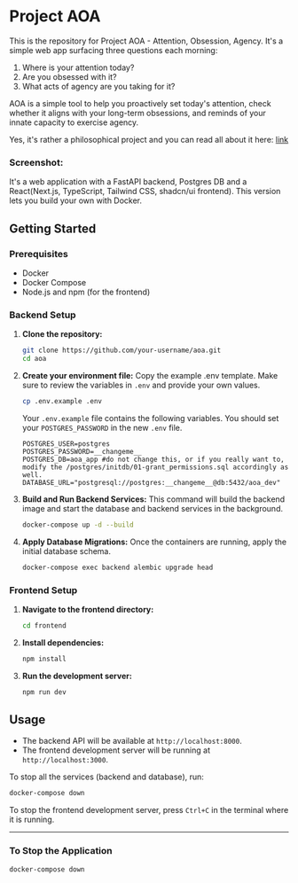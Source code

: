 # Project AOA

This is the repository for Project AOA - Attention, Obsession, Agency. 
It's a simple web app surfacing three questions each morning:

1. Where is your attention today?
2. Are you obsessed with it?
3. What acts of agency are you taking for it? 

AOA is a simple tool to help you proactively set today's attention, check whether it aligns with your long-term obsessions, and reminds of your innate capacity to exercise agency. 

Yes, it's rather a philosophical project and you can read all about it here: [link](https://www.soulchoi.com/soul/AOA_introduction)



### Screenshot: 


It's a web application with a FastAPI backend, Postgres DB and a React(Next.js, TypeScript, Tailwind CSS, shadcn/ui frontend). This version lets you build your own with Docker. 

## Getting Started

### Prerequisites
- Docker
- Docker Compose
- Node.js and npm (for the frontend)

### Backend Setup

1.  **Clone the repository:**
    ```bash
    git clone https://github.com/your-username/aoa.git
    cd aoa
    ```

2.  **Create your environment file:**
    Copy the example .env template. Make sure to review the variables in `.env` and provide your own values. 
    ```bash
    cp .env.example .env
    ```
    Your `.env.example` file contains the following variables. You should set your `POSTGRES_PASSWORD` in the new `.env` file.

    ```
    POSTGRES_USER=postgres
    POSTGRES_PASSWORD=__changeme__
    POSTGRES_DB=aoa_app #do not change this, or if you really want to, modify the /postgres/initdb/01-grant_permissions.sql accordingly as well.
    DATABASE_URL="postgresql://postgres:__changeme__@db:5432/aoa_dev"
    ```

3.  **Build and Run Backend Services:**
    This command will build the backend image and start the database and backend services in the background.
    ```bash
    docker-compose up -d --build
    ```

4.  **Apply Database Migrations:**
    Once the containers are running, apply the initial database schema.
    ```bash
    docker-compose exec backend alembic upgrade head
    ```

### Frontend Setup

1. **Navigate to the frontend directory:**
   ```bash
   cd frontend
   ```

2. **Install dependencies:**
   ```bash
   npm install
   ```
   
3. **Run the development server:**
   ```bash
   npm run dev
   ```

## Usage

- The backend API will be available at `http://localhost:8000`.
- The frontend development server will be running at `http://localhost:3000`.

To stop all the services (backend and database), run:
```bash
docker-compose down
```
To stop the frontend development server, press `Ctrl+C` in the terminal where it is running.

---
### To Stop the Application
```bash
docker-compose down